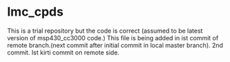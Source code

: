 # lmc_cpds

This is a trial repository but the code is correct (assumed to be latest version of msp430_cc3000 code.) This file is being added in ist commit of remote branch.(next commit after initial commit in local master branch).
2nd commit.
Ist kirti commit on remote side.
